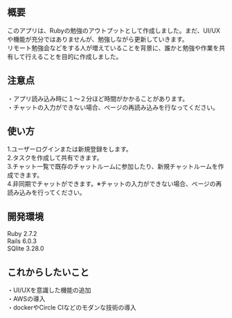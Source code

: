 ## 概要  
このアプリは、Rubyの勉強のアウトプットとして作成しました。まだ、UI/UXや機能が充分ではありませんが、勉強しながら更新していきます。  
リモート勉強会などをする人が増えていることを背景に、誰かと勉強や作業を共有して行えることを目的に作成しました。

## 注意点  
・アプリ読み込み時に１〜２分ほど時間がかかることがあります。  
・チャットの入力ができない場合、ページの再読み込みを行なってください。

## 使い方  
1.ユーザーログインまたは新規登録をします。  
2.タスクを作成して共有できます。  
3.チャット一覧で既存のチャットルームに参加したり、新規チャットルームを作成できます。  
4.非同期でチャットができます。※チャットの入力ができない場合、ページの再読み込みを行ってください。

## 開発環境  
Ruby 2.7.2  
Rails 6.0.3  
SQlite 3.28.0

## これからしたいこと  
・UI/UXを意識した機能の追加  
・AWSの導入  
・dockerやCircle CIなどのモダンな技術の導入  
